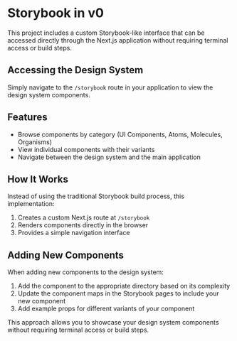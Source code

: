 # Storybook in v0

This project includes a custom Storybook-like interface that can be accessed directly through the Next.js application without requiring terminal access or build steps.

## Accessing the Design System

Simply navigate to the `/storybook` route in your application to view the design system components.

## Features

- Browse components by category (UI Components, Atoms, Molecules, Organisms)
- View individual components with their variants
- Navigate between the design system and the main application

## How It Works

Instead of using the traditional Storybook build process, this implementation:

1. Creates a custom Next.js route at `/storybook`
2. Renders components directly in the browser
3. Provides a simple navigation interface

## Adding New Components

When adding new components to the design system:

1. Add the component to the appropriate directory based on its complexity
2. Update the component maps in the Storybook pages to include your new component
3. Add example props for different variants of your component

This approach allows you to showcase your design system components without requiring terminal access or build steps.
